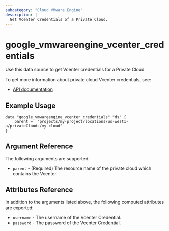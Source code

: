 ```yaml
---
subcategory: "Cloud VMware Engine"
description: |-
  Get Vcenter Credentials of a Private Cloud.
---
```


# google\_vmwareengine\_vcenter_credentials

Use this data source to get Vcenter credentials for a Private Cloud.

To get more information about private cloud Vcenter credentials, see:
* [API documentation](https://cloud.google.com/vmware-engine/docs/reference/rest/v1/projects.locations.privateClouds/showVcenterCredentials)

## Example Usage

```hcl
data "google_vmwareengine_vcenter_credentials" "ds" {
	parent =  "projects/my-project/locations/us-west1-a/privateClouds/my-cloud"
}
```

## Argument Reference

The following arguments are supported:

* `parent` - (Required) The resource name of the private cloud which contains the Vcenter.

## Attributes Reference

In addition to the arguments listed above, the following computed attributes are exported:

* `username` - The username of the Vcenter Credential.
* `password` - The password of the Vcenter Credential.